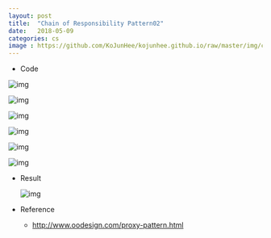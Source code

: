 ```yaml
---
layout: post
title:  "Chain of Responsibility Pattern02"
date:   2018-05-09
categories: cs
image : https://github.com/KoJunHee/kojunhee.github.io/raw/master/img/cs_img.jpg
---
```


- Code

![img](https://github.com/KoJunHee/kojunhee.github.io/raw/master/img/corp01.png)

![img](https://github.com/KoJunHee/kojunhee.github.io/raw/master/img/corp02.png)

![img](https://github.com/KoJunHee/kojunhee.github.io/raw/master/img/corp03.png)

![img](https://github.com/KoJunHee/kojunhee.github.io/raw/master/img/corp04.png)

![img](https://github.com/KoJunHee/kojunhee.github.io/raw/master/img/corp05.png)

![img](https://github.com/KoJunHee/kojunhee.github.io/raw/master/img/corp06.png)

- Result

  ![img](https://github.com/KoJunHee/kojunhee.github.io/raw/master/img/corResult.png)

- Reference

  - <http://www.oodesign.com/proxy-pattern.html>



